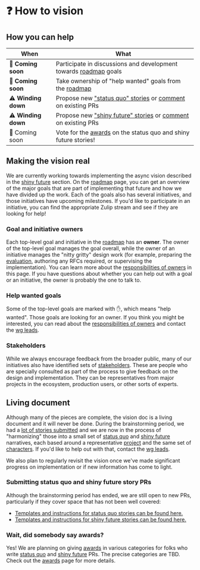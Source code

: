 # ❓ How to vision

## How you can help

| When | What |
| --- | --- |
| 🛑  **Coming soon** | Participate in discussions and development towards [roadmap] goals |
| 🛑  **Coming soon** | Take ownership of "help wanted" goals from the [roadmap] |
| ⚠️ **Winding down** | Propose new ["status quo" stories][hvsq] or [comment] on existing PRs |
| ⚠️ **Winding down** | Propose new ["shiny future" stories][hvsf] or [comment] on existing PRs |
| 🛑  Coming soon | Vote for the [awards] on the status quo and shiny future stories! |

## Making the vision real

We are currently working towards implementing the async vision described in the [shiny future] section. On the [roadmap] page, you can get an overview of the major goals that are part of implementing that future and how we have divided up the work. Each of the goals also has several initiatives, and those initiatives have upcoming milestones. If you'd like to participate in an initiative, you can find the appropriate Zulip stream and see if they are looking for help!

### Goal and initiative owners

Each top-level goal and initiative in the [roadmap] has an **owner**. The owner of the top-level goal manages the goal overall, while the owner of an initiative manages the "nitty gritty" design work (for example, preparing the [evaluation](./how_to_vision/evaluations.md), authoring any RFCs required, or supervising the implementation). You can learn more about the [responsibilities of owners](./how_to_vision/owners.md) in this page. If you have questions about whether you can help out with a goal or an initiative, the owner is probably the one to talk to.

[responsibilities of owners]: ./how_to_vision/owners.md

### Help wanted goals

Some of the top-level goals are marked with ✋, which means "help wanted". Those goals are looking for an owner. If you think you might be interested, you can read about the [responsibilities of owners] and contact the [wg leads].

### Stakeholders

While we always encourage feedback from the broader public, many of our initiatives also have identified sets of [stakeholders]. These are people who are specially consulted as part of the process to give feedback on the design and implementation. They can be representatives from major projects in the ecosystem, production users, or other sorts of experts.

[stakeholders]: ./how_to_vision/stakeholders.md

## Living document

Although many of the pieces are complete, the vision doc is a living document and it will never be done. During the brainstorming period, we had a [lot of stories submitted](./submitted_stories.md) and we are now in the process of "harmonizing" those into a small set of [status quo] and [shiny future] narratives, each based around a representative [project] and the same set of [characters]. If you'd like to help out with that, contact the [wg leads].

We also plan to regularly revisit the vision once we've made significant progress on implementation or if new information has come to light.

### Submitting status quo and shiny future story PRs

Although the brainstorming period has ended, we are still open to new PRs, particularly if they cover space that has not been well covered:

* [Templates and instructions for status quo stories can be found here.][hvsq]
* [Templates and instructions for shiny future stories can be found here.][hvsf]

### Wait, did somebody say awards?

Yes! We are planning on giving [awards] in various categories for folks who write [status quo](./how_to_vision/status_quo.md) and [shiny future](./how_to_vision/shiny_future.md) PRs. The precise categories are TBD. Check out the [awards] page for more details.


[hvsq]: ./how_to_vision/status_quo.md
[hvsf]: ./how_to_vision/shiny_future.md
[Vote]: ./how_to_vision/awards.md
[Vote]: ./how_to_vision/awards.md#Vote
[comment]: ./how_to_vision/comment.md
[awards]: ./how_to_vision/awards.md
[wg leads]: ../welcome.md#leads
[repo]: https://github.com/rust-lang/wg-async
[open "status quo" issues]: https://github.com/rust-lang/wg-async/labels/status-quo-story-ideas
[roadmap]: ./roadmap.md
[status quo]: ./status_quo.md
[shiny future]: ./shiny_future.md
[project]: ./project.md
[characters]: ./characters.md
